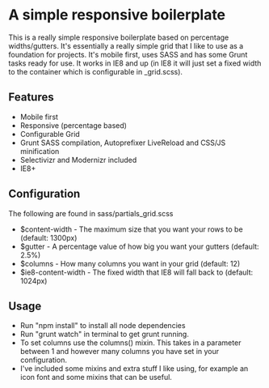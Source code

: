 A simple responsive boilerplate
===========

This is a really simple responsive boilerplate based on percentage widths/gutters. It's essentially a really simple grid that I like to use as a foundation for projects. It's mobile first, uses SASS and has some Grunt tasks ready for use. It works in IE8 and up (in IE8 it will just set a fixed width to the container which is configurable in _grid.scss).

Features
--------

*    Mobile first
*    Responsive (percentage based)
*    Configurable Grid
*    Grunt SASS compilation, Autoprefixer LiveReload and CSS/JS minification
*    Selectivizr and Modernizr included
*    IE8+

Configuration
--------

The following are found in sass/partials_grid.scss

*    $content-width - The maximum size that you want your rows to be (default: 1300px)
*    $gutter - A percentage value of how big you want your gutters (default: 2.5%)
*    $columns - How many columns you want in your grid (default: 12)
*    $ie8-content-width - The fixed width that IE8 will fall back to (default: 1024px)

Usage
--------
*    Run "npm install" to install all node dependencies 
*    Run "grunt watch" in terminal to get grunt running.
*    To set columns use the columns() mixin. This takes in a parameter between 1 and however many columns you have set in your configuration.
*    I've included some mixins and extra stuff I like using, for example an icon font and some mixins that can be useful.

